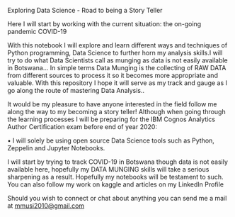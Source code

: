 Exploring Data Science - Road to being a Story Teller

Here I will start by working with the current situation: the on-going pandemic COVID-19

With this notebook I will explore and learn different ways and techniques of Python programming, Data Science to further horn my analysis skills.I will try to do what Data Scientists call as munging as data is not easily available in Botswana... In simple terms Data Munging is the collecting of RAW DATA from different sources to process it so it becomes more appropriate and valuable. With this repository I hope it will serve as my track and gauge as I go along the route of mastering Data Analysis..

It would be my pleasure to have anyone interested in the field follow me along the way to my becoming a story teller!
Although when going through the learning processes I will be preparing for the IBM Cognos Analytics Author Certification exam before end of year 2020:

•	I will solely be using open source Data Science tools such as Python, Zeppelin and Jupyter Notebooks.

I will start by trying to track COVID-19 in Botswana though data is not easily available here, hopefully my DATA MUNGING skills will take a serious sharpening as a result. Hopefully my notebooks will be testament to such.
You can also follow my work on kaggle and articles on my LinkedIn Profile

Should you wish to connect or chat about anything you can send me a mail at mmusi2010@gmail.com

